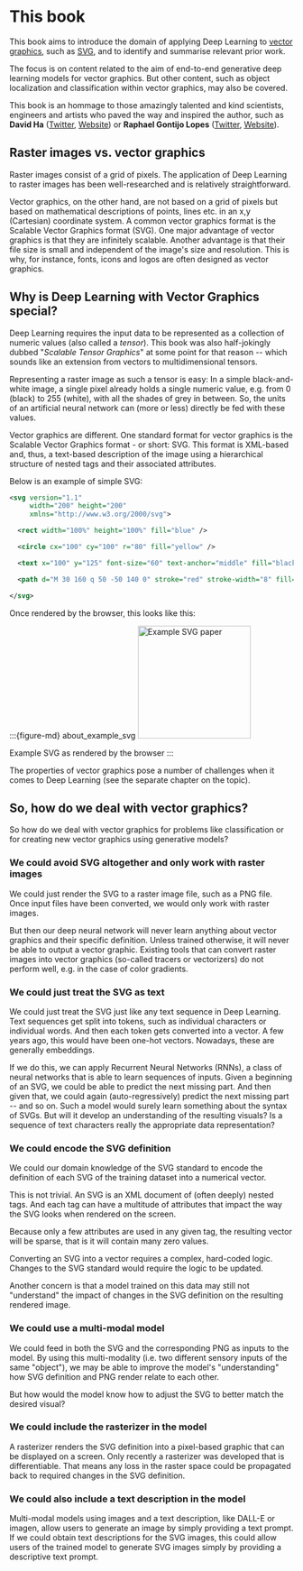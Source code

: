 # This book

This book aims to introduce the domain of applying Deep Learning to [vector graphics](https://en.wikipedia.org/wiki/Vector_graphics), such as [SVG](https://developer.mozilla.org/en-US/docs/Web/SVG), and to identify and summarise relevant prior work.

The focus is on content related to the aim of end-to-end generative deep learning models for vector graphics. But other content, such as object localization and classification within vector graphics, may also be covered.

This book is an hommage to those amazingly talented and kind scientists, engineers and artists who paved the way and inspired the author, such as **David Ha** ([Twitter](https://twitter.com/hardmaru), [Website](https://otoro.net/ml/)) or **Raphael Gontijo Lopes** ([Twitter](https://twitter.com/iraphas13), [Website](https://raphagl.com/)).

## Raster images vs. vector graphics

Raster images consist of a grid of pixels. The application of Deep Learning to raster images has been well-researched and is relatively straightforward.

Vector graphics, on the other hand, are not based on a grid of pixels but based on mathematical descriptions of points, lines etc. in an x,y (Cartesian) coordinate system. A common vector graphics format is the Scalable Vector Graphics format (SVG). One major advantage of vector graphics is that they are infinitely scalable. Another advantage is that their file size is small and independent of the image's size and resolution. This is why, for instance, fonts, icons and logos are often designed as vector graphics.

## Why is Deep Learning with Vector Graphics special?

Deep Learning requires the input data to be represented as a collection of numeric values (also called a *tensor*). This book was also half-jokingly dubbed "*Scalable Tensor Graphics*" at some point for that reason -- which sounds like an extension from vectors to multidimensional tensors.

Representing a raster image as such a tensor is easy: In a simple black-and-white image, a single pixel already holds a single numeric value, e.g. from 0 (black) to 255 (white), with all the shades of grey in between. So, the units of an artificial neural network can (more or less) directly be fed with these values.

Vector graphics are different. One standard format for vector graphics is the Scalable Vector Graphics format - or short: SVG. This format is XML-based and, thus, a text-based description of the image using a hierarchical structure of nested tags and their associated attributes. 

Below is an example of simple SVG:

```XML
<svg version="1.1"
     width="200" height="200"
     xmlns="http://www.w3.org/2000/svg">

  <rect width="100%" height="100%" fill="blue" />

  <circle cx="100" cy="100" r="80" fill="yellow" />

  <text x="100" y="125" font-size="60" text-anchor="middle" fill="black">SVG</text>

  <path d="M 30 160 q 50 -50 140 0" stroke="red" stroke-width="8" fill="none" />

</svg>
```

Once rendered by the browser, this looks like this:

:::{figure-md} about_example_svg
<img src="example.svg" alt="Example SVG paper" width="200px">

Example SVG as rendered by the browser
:::

The properties of vector graphics pose a number of challenges when it comes to Deep Learning (see the separate chapter on the topic).


## So, how do we deal with vector graphics?

So how do we deal with vector graphics for problems like classification or for creating new vector graphics using generative models?

### We could avoid SVG altogether and only work with raster images

We could just render the SVG to a raster image file, such as a PNG file. Once input files have been converted, we would only work with raster images.

But then our deep neural network will never learn anything about vector graphics and their specific definition. Unless trained otherwise, it will never be able to output a vector graphic. Existing tools that can convert raster images into vector graphics (so-called tracers or vectorizers) do not perform well, e.g. in the case of color gradients.

### We could just treat the SVG as text

We could just treat the SVG just like any text sequence in Deep Learning. Text sequences get split into tokens, such as individual characters or individual words. And then each token gets converted into a vector. A few years ago, this would have been one-hot vectors. Nowadays, these are generally embeddings.

If we do this, we can apply Recurrent Neural Networks (RNNs), a class of neural networks that is able to learn sequences of inputs. Given a beginning of an SVG, we could be able to predict the next missing part. And then given that, we could again (auto-regressively) predict the next missing part -- and so on. Such a model would surely learn something about the syntax of SVGs. But will it develop an understanding of the resulting visuals? Is a sequence of text characters really the appropriate data representation?

### We could encode the SVG definition

We could our domain knowledge of the SVG standard to encode the definition of each SVG of the training dataset into a numerical vector.

This is not trivial. An SVG is an XML document of (often deeply) nested tags. And each tag can have a multitude of attributes that impact the way the SVG looks when rendered on the screen. 

Because only a few attributes are used in any given tag, the resulting vector will be sparse, that is it will contain many zero values.

Converting an SVG into a vector requires a complex, hard-coded logic. Changes to the SVG standard would require the logic to be updated.

Another concern is that a model trained on this data may still not "understand" the impact of changes in the SVG definition on the resulting rendered image.

### We could use a multi-modal model

We could feed in both the SVG and the corresponding PNG as inputs to the model. By using this multi-modality (i.e. two different sensory inputs of the same "object"), we may be able to improve the model's "understanding" how SVG definition and PNG render relate to each other.

But how would the model know how to adjust the SVG to better match the desired visual?

### We could include the rasterizer in the model

A rasterizer renders the SVG definition into a pixel-based graphic that can be displayed on a screen. Only recently a rasterizer was developed that is differentiable. That means any loss in the raster space could be propagated back to required changes in the SVG definition.

### We could also include a text description in the model

Multi-modal models using images and a text description, like DALL-E or imagen, allow users to generate an image by simply providing a text prompt. If we could obtain text descriptions for the SVG images, this could allow users of the trained model to generate SVG images simply by providing a descriptive text prompt.

